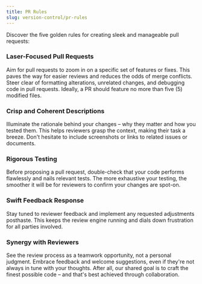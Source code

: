 ```yaml
---
title: PR Rules
slug: version-control/pr-rules
---
```


Discover the five golden rules for creating sleek and manageable pull requests:

### Laser-Focused Pull Requests

Aim for pull requests to zoom in on a specific set of features or fixes. This paves the way for easier reviews and reduces the odds of merge conflicts. Steer clear of formatting alterations, unrelated changes, and debugging code in pull requests. Ideally, a PR should feature no more than five (5) modified files.

### Crisp and Coherent Descriptions

Illuminate the rationale behind your changes – why they matter and how you tested them. This helps reviewers grasp the context, making their task a breeze. Don't hesitate to include screenshots or links to related issues or documents.

### Rigorous Testing

Before proposing a pull request, double-check that your code performs flawlessly and nails relevant tests. The more exhaustive your testing, the smoother it will be for reviewers to confirm your changes are spot-on.

### Swift Feedback Response

Stay tuned to reviewer feedback and implement any requested adjustments posthaste. This keeps the review engine running and dials down frustration for all parties involved.

### Synergy with Reviewers

See the review process as a teamwork opportunity, not a personal judgment. Embrace feedback and welcome suggestions, even if they're not always in tune with your thoughts. After all, our shared goal is to craft the finest possible code – and that's best achieved through collaboration.
